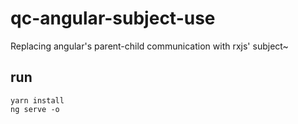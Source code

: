 # qc-angular-subject-use
Replacing angular's parent-child communication with rxjs' subject~


## run
```
yarn install
ng serve -o

```
